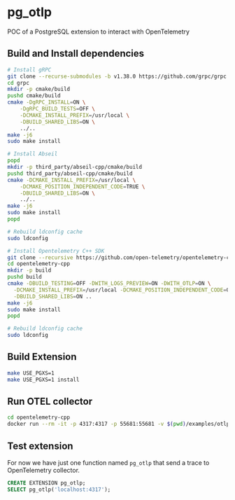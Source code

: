 # pg_otlp

POC of a PostgreSQL extension to interact with OpenTelemetry


## Build and Install dependencies

```bash
# Install gRPC
git clone --recurse-submodules -b v1.38.0 https://github.com/grpc/grpc
cd grpc
mkdir -p cmake/build
pushd cmake/build
cmake -DgRPC_INSTALL=ON \
    -DgRPC_BUILD_TESTS=OFF \
    -DCMAKE_INSTALL_PREFIX=/usr/local \
    -DBUILD_SHARED_LIBS=ON \
    ../..
make -j6
sudo make install

# Install Abseil
popd
mkdir -p third_party/abseil-cpp/cmake/build
pushd third_party/abseil-cpp/cmake/build
cmake -DCMAKE_INSTALL_PREFIX=/usr/local \
    -DCMAKE_POSITION_INDEPENDENT_CODE=TRUE \
    -DBUILD_SHARED_LIBS=ON \
    ../..
make -j6
sudo make install
popd

# Rebuild ldconfig cache
sudo ldconfig

# Install Opentelemetry C++ SDK
git clone --recursive https://github.com/open-telemetry/opentelemetry-cpp
cd opentelemetry-cpp
mkdir -p build
pushd build
cmake -DBUILD_TESTING=OFF -DWITH_LOGS_PREVIEW=ON -DWITH_OTLP=ON \
  -DCMAKE_INSTALL_PREFIX=/usr/local -DCMAKE_POSITION_INDEPENDENT_CODE=ON \
  -DBUILD_SHARED_LIBS=ON ..
make -j6
sudo make install
popd

# Rebuild ldconfig cache
sudo ldconfig
```

## Build Extension

```bash
make USE_PGXS=1
make USE_PGXS=1 install
```

## Run OTEL collector

```bash
cd opentelemetry-cpp
docker run --rm -it -p 4317:4317 -p 55681:55681 -v $(pwd)/examples/otlp:/cfg otel/opentelemetry-collector:0.19.0 --config=/cfg/opentelemetry-collector-config/config.dev.yaml
```

## Test extension

For now we have just one function named `pg_otlp` that send a trace to OpenTelemetry collector.

```sql
CREATE EXTENSION pg_otlp;
SELECT pg_otlp('localhost:4317');
```
